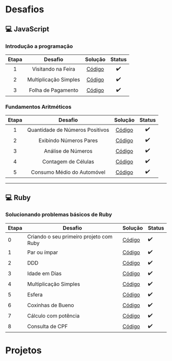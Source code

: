 # Desafios 

## :computer: JavaScript
### Introdução a programação
|Etapa|Desafio|Solução|Status|
|:------:|:----:|:--------:|:-----------:|
|1|Visitando na Feira|[Código](desafios/JavaScript/1.Introdução%20a%20Programação/1.VisitaNaFeira.js)|:heavy_check_mark:|
|2|Multiplicação Simples|[Código](desafios/JavaScript/1.Introdução%20a%20Programação/2.MultiplicaçãoSimples.js)|:heavy_check_mark:|
|3|Folha de Pagamento|[Código](desafios/JavaScript/1.Introdução%20a%20Programação/3.FolhaDePagamento.js)|:heavy_check_mark:|

### Fundamentos Aritméticos
|Etapa|Desafio|Solução|Status|
|:------:|:----:|:--------:|:-----------:|
|1|Quantidade de Números Positivos|[Código](desafios/JavaScript/2.Fundamentos%20Aritméticos/1.QuantidadeDeNúmerosPositivos.js)|:heavy_check_mark:|
|2|Exibindo Números Pares|[Código](desafios/JavaScript/2.Fundamentos%20Aritméticos/2.ExibindoNúmerosPares.js)|:heavy_check_mark:|
|3|Análise de Números|[Código](desafios/JavaScript/2.Fundamentos%20Aritméticos/3.AnáliseDeNúmeros.js)|:heavy_check_mark:|
|4|Contagem de Células|[Código](desafios/JavaScript/2.Fundamentos%20Aritméticos/4.ContagemDeCédulas.js)|:heavy_check_mark:|
|5|Consumo Médio do Automóvel|[Código](desafios/JavaScript/2.Fundamentos%20Aritméticos/5.ConsumoMédioDoAutomóvel.js)|:heavy_check_mark:|
---

## :computer: Ruby
### Solucionando problemas básicos de Ruby
|Etapa|Desafio|Solução|Status|
|------|----|--------|-----------|
|0|Criando o seu primeiro projeto com Ruby|[Código](desafios/Ruby/2.%20Conhecendo%20a%20linguagem%20Ruby/1.CriandoOSeuPrimeiroProjetoComRuby.rb)|:heavy_check_mark:|
|1|Par ou ímpar|[Código](desafios/Ruby/1.Solucionando%20problemas%20básicos%20em%20Ruby/1.ParOuÍmpar.rb)|:heavy_check_mark:|
|2|DDD|[Código](desafios/Ruby/1.Solucionando%20problemas%20básicos%20em%20Ruby/2.DDD.rb)|:heavy_check_mark:|
|3|Idade em Dias|[Código](desafios/Ruby/1.Solucionando%20problemas%20básicos%20em%20Ruby/3.IdadeEmDias.rb)|:heavy_check_mark:|
|4|Multiplicação Simples|[Código](desafios/Ruby/2.%20Conhecendo%20a%20linguagem%20Ruby/2.Multiplica%C3%A7%C3%A3oSimples.rb)|:heavy_check_mark:|
|5|Esfera|[Código](desafios/Ruby/2.%20Conhecendo%20a%20linguagem%20Ruby/3.Esfera.rb)|:heavy_check_mark:|
|6|Coxinhas de Bueno|[Código](desafios/Ruby/2.%20Conhecendo%20a%20linguagem%20Ruby/4.CoxinhaDeBueno.rb)|:heavy_check_mark:|
|7|Cálculo com potência|[Código](desafios/Ruby/2.%20Conhecendo%20a%20linguagem%20Ruby/5.C%C3%A1lculoComPot%C3%AAncia.rb)|:heavy_check_mark:|
|8|Consulta de CPF|[Código](desafios/Ruby/2.%20Conhecendo%20a%20linguagem%20Ruby/6.ConsultaDeCPF.rb)|:heavy_check_mark:|

# Projetos
